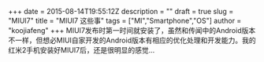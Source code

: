 +++
date = 2015-08-14T19:55:12Z
description = ""
draft = true
slug = "MIUI7"
title = "MIUI7 这些事"
tags = ["MI","Smartphone","OS"]
author = "koojiafeng"
+++
MIUI7发布时第一时间就安装了，虽然和传闻中的Android版本不一样，但想必MIUI自家开发的Android版本有相应的优化处理和开发能力。我的红米2手机安装好MIUI7后，还是很明显的感觉...